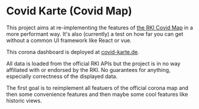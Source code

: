 # Covid Karte (Covid Map)

 This project aims at re-implementing the features of 
 [the RKI Covid Map](https://corona.rki.de) in a more performant way.
 It's also (currently) a test on how far you can get without a 
 common UI framework like React or vue. 
 
 This corona dashboard is deployed at
 [covid-karte.de](https://covid-karte.de).

 All data is loaded from the official RKI APIs but the project
 is in no way affiliated with or endorsed by the RKI. No guarantees
 for anything, especially correctness of the displayed data.

The first goal is to reimplement all featuers of the official corona
map and then some convenience features and then maybe some cool
features like historic views.
